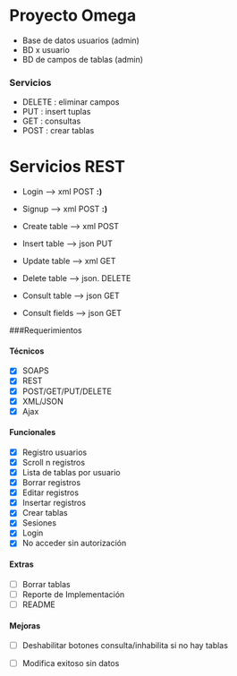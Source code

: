 # Proyecto Omega

* Base de datos usuarios (admin) 
* BD x usuario
* BD de campos de tablas (admin)

### Servicios

* DELETE : eliminar campos
* PUT : insert tuplas
* GET : consultas
* POST : crear tablas

# Servicios REST

* Login —> xml POST  **:)**
* Signup —> xml POST **:)**



* Create table —> xml POST
* Insert table —> json PUT
* Update table —> xml GET
* Delete table —> json. DELETE



* Consult table —> json GET
* Consult fields —> json GET

###Requerimientos

#### Técnicos

* [x] SOAPS
* [x] REST
* [x] POST/GET/PUT/DELETE
* [x] XML/JSON
* [x] Ajax

#### Funcionales

* [x] Registro usuarios
* [x] Scroll n registros
* [x] Lista de tablas por usuario
* [x] Borrar registros
* [x] Editar registros
* [x] Insertar registros
* [x] Crear tablas
* [x] Sesiones
* [x] Login
* [x] No acceder sin autorización

#### Extras

* [ ] Borrar tablas
* [ ] Reporte de Implementación
* [ ] README

#### Mejoras

* [ ] Deshabilitar botones consulta/inhabilita si no hay tablas
* [ ] Modifica exitoso sin datos


